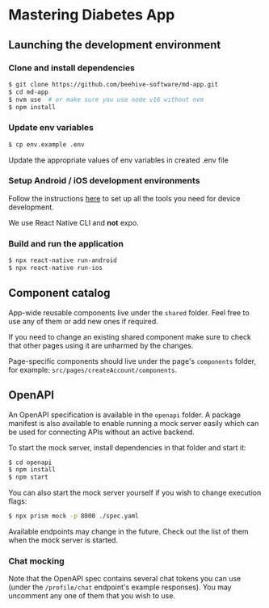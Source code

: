 # Mastering Diabetes App

## Launching the development environment

### Clone and install dependencies

```bash
$ git clone https://github.com/beehive-software/md-app.git
$ cd md-app
$ nvm use  # or make sure you use node v16 without nvm
$ npm install
```

### Update env variables

```bash
$ cp env.example .env
```
Update the appropriate values of env variables in created .env file

### Setup Android / iOS development environments

Follow the instructions [here](https://reactnative.dev/docs/environment-setup) to set up all the tools you need for device development.

We use React Native CLI and **not** expo.

### Build and run the application

```bash
$ npx react-native run-android
$ npx react-native run-ios
```

## Component catalog

App-wide reusable components live under the `shared` folder. Feel free to use any of them or add new ones if required.

If you need to change an existing shared component make sure to check that other pages using it are unharmed by the changes.

Page-specific components should live under the page's `components` folder, for example: `src/pages/createAccount/components`.

## OpenAPI

An OpenAPI specification is available in the `openapi` folder. A package manifest is also available to enable running a mock server easily which can be used for connecting APIs without an active backend.

To start the mock server, install dependencies in that folder and start it:

```bash
$ cd openapi
$ npm install
$ npm start
```

You can also start the mock server yourself if you wish to change execution flags:

```bash
$ npx prism mock -p 8000 ./spec.yaml
```

Available endpoints may change in the future. Check out the list of them when the mock server is started.

### Chat mocking

Note that the OpenAPI spec contains several chat tokens you can use (under the `/profile/chat` endpoint's example responses). You may uncomment any one of them that you wish to use.
